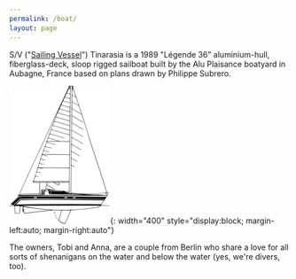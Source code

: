 ```yaml
---
permalink: /boat/
layout: page
---
```


S/V ("[Sailing Vessel](/vessel_vs_yacht/)") Tinarasia is a 1989 "Légende 36"
aluminium-hull, fiberglass-deck, sloop rigged sailboat built by the Alu
Plaisance boatyard in Aubagne, France based on plans drawn by Philippe
Subrero.

![line drawing of S/V Tinarasia, black and white](img/banner.png){: width="400" style="display:block; margin-left:auto; margin-right:auto"}

The owners, Tobi and Anna, are a couple from Berlin who share a love for all
sorts of shenanigans on the water and below the water (yes, we're divers,
too).
